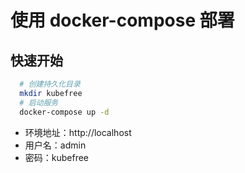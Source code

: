 # 使用 docker-compose 部署

## 快速开始

```sh
  # 创建持久化目录
  mkdir kubefree
  # 启动服务
  docker-compose up -d
```

- 环境地址：http://localhost
- 用户名：admin
- 密码：kubefree